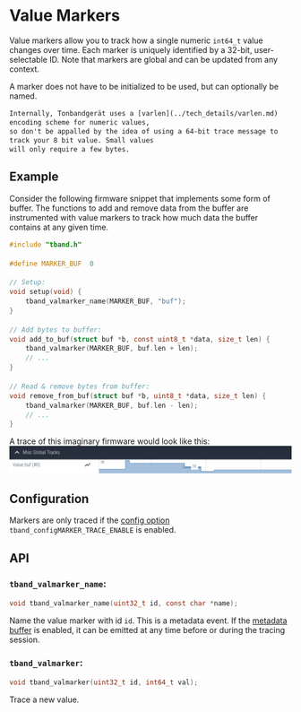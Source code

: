 # Value Markers

Value markers allow you to track how a single numeric `int64_t` value changes over time. Each marker
is uniquely identified by a 32-bit, user-selectable ID. Note that markers are global and can be updated
from any context.

A marker does not have to be initialized to be used, but can optionally be named.

```admonish info
Internally, Tonbandgerät uses a [varlen](../tech_details/varlen.md) encoding scheme for numeric values,
so don't be appalled by the idea of using a 64-bit trace message to track your 8 bit value. Small values
will only require a few bytes.
```

## Example

Consider the following firmware snippet that implements some form of buffer. The functions to
add and remove data from the buffer are instrumented with value markers to track how much data
the buffer contains at any given time.

```c
#include "tband.h"

#define MARKER_BUF  0

// Setup:
void setup(void) {
    tband_valmarker_name(MARKER_BUF, "buf");
}

// Add bytes to buffer:
void add_to_buf(struct buf *b, const uint8_t *data, size_t len) {
    tband_valmarker(MARKER_BUF, buf.len + len);
    // ...
}

// Read & remove bytes from buffer:
void remove_from_buf(struct buf *b, uint8_t *data, size_t len) {
    tband_valmarker(MARKER_BUF, buf.len - len);
    // ...
}

```

A trace of this imaginary firmware would look like this:
![Valmarker Example Trace.](./imgs/valmarkers.png)



## Configuration

Markers are only traced if the [config option](./config.md) `tband_configMARKER_TRACE_ENABLE` is enabled.

## API

### `tband_valmarker_name`:
```c
void tband_valmarker_name(uint32_t id, const char *name);
```
Name the value marker with id `id`. This is a metadata event. If the [metadata buffer](./metadata_buf.md) is enabled,
it can be emitted at any time before or during the tracing session.

### `tband_valmarker`:
```c
void tband_valmarker(uint32_t id, int64_t val);
```

Trace a new value.
